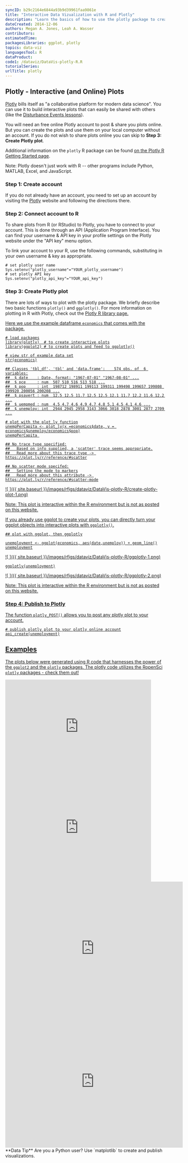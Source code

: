 ```yaml
---
syncID: b29c2164e6844a93b9d39961faa9861e
title: "Interactive Data Vizualization with R and Plotly"
description: "Learn the basics of how to use the plotly package to create interactive plots and use the Plotly API in R to share these plots."
dateCreated: 2014-12-06
authors: Megan A. Jones, Leah A. Wasser
contributors:
estimatedTime:
packagesLibraries: ggplot, plotly
topics: data-viz
languagesTool: R
dataProduct:
code1: /dataviz/DataVis-plotly-R.R
tutorialSeries:
urlTitle: plotly
---
```



## Plotly - Interactive (and Online) Plots

<a href="https://plot.ly/" target="_blank"> Plotly</a> 
bills itself as "a collaborative platform for modern data science". You can use
it to build  interactive plots that can easily be shared with others (like
the
<a href="{{ site.baseurl }}/teaching-modules/disturb-events-co13/detailed-lesson#drought" target="_blank"> Disturbance Events lessons</a>). 

You will need an free online Plotly account to post & share you plots online. But
you can create the plots and use them on your local computer without an account.
If you do not wish to share plots online you can skip to 
**Step 3: Create Plotly plot**. 

Additional information on the `plotly` R package can be found 
<a href="https://plot.ly/r/getting-started/" target="_blank"> on the Plotly R Getting Started page</a>.  

Note: Plotly doesn't just work with R -- other programs include Python, MATLAB,
Excel, and JavaScript. 

### Step 1: Create account
If you do not already have an account, you need to set up an account by visiting
the <a href="https://plot.ly/" target="_blank" >Plotly</a> website and following
the directions there.

### Step 2: Connect account to R 

To share plots from R (or RStudio) to Plotly, you have to connect to your 
account.  This is done through an API (Application Program Interface). You can
find your username & API key in your profile settings on the Plotly website 
under the "API key" menu option.  

To link your account to your R, use the following commands, substituting in your
own username & key as appropriate. 


    # set plotly user name
    Sys.setenv("plotly_username"="YOUR_plotly_username")
    # set plotly API key
    Sys.setenv("plotly_api_key"="YOUR_api_key")



### Step 3: Create Plotly plot
There are lots of ways to plot with the plotly package. We briefly describe two 
basic functions `plotly()` and `ggplotly()`. For more information on plotting in
R with Plotly, check out the 
<a href="https://plot.ly/r/" target="_blank"> Plotly R library page. 

Here we use the example dataframe `economics` that comes with the package. 


    # load packages
    library(plotly)  # to create interactive plots
    library(ggplot2) # to create plots and feed to ggplotly()
    
    # view str of example data set
    str(economics)

    ## Classes 'tbl_df', 'tbl' and 'data.frame':	574 obs. of  6 variables:
    ##  $ date    : Date, format: "1967-07-01" "1967-08-01" ...
    ##  $ pce     : num  507 510 516 513 518 ...
    ##  $ pop     : int  198712 198911 199113 199311 199498 199657 199808 199920 200056 200208 ...
    ##  $ psavert : num  12.5 12.5 11.7 12.5 12.5 12.1 11.7 12.2 11.6 12.2 ...
    ##  $ uempmed : num  4.5 4.7 4.6 4.9 4.7 4.8 5.1 4.5 4.1 4.6 ...
    ##  $ unemploy: int  2944 2945 2958 3143 3066 3018 2878 3001 2877 2709 ...

    # plot with the plot_ly function
    unempPerCapita <- plot_ly(x =economics$date, y = economics$unemploy/economics$pop)
    unempPerCapita 

    ## No trace type specified:
    ##   Based on info supplied, a 'scatter' trace seems appropriate.
    ##   Read more about this trace type -> https://plot.ly/r/reference/#scatter

    ## No scatter mode specifed:
    ##   Setting the mode to markers
    ##   Read more about this attribute -> https://plot.ly/r/reference/#scatter-mode

![ ]({{ site.baseurl }}/images/rfigs/dataviz/DataVis-plotly-R/create-plotly-plot-1.png)

Note: This plot is interactive within the R environment but is not as posted on
this website. 

If you already use ggplot to create your plots, you can directly turn your 
ggplot objects into interactive plots with `ggplotly()`. 


    ## plot with ggplot, then ggplotly
    
    unemployment <- ggplot(economics, aes(date,unemploy)) + geom_line()
    unemployment

![ ]({{ site.baseurl }}/images/rfigs/dataviz/DataVis-plotly-R/ggplotly-1.png)

    ggplotly(unemployment)


![ ]({{ site.baseurl }}/images/rfigs/dataviz/DataVis-plotly-R/ggplotly-2.png)


Note: This plot is interactive within the R environment but is not as posted on
this website. 

### Step 4: Publish to Plotly

The function `plotly_POST()` allows you to post any plotly plot to your account. 


    # publish plotly plot to your plotly online account
    api_create(unemployment)

## Examples

The plots below were generated using R code that harnesses the power of the
`ggplot2` and the `plotly` packages. The plotly code utilizes the <a href="http://ropensci.org/packages/" target="_blank">RopenSci `plotly` packages - check them out!</a>

<iframe width="460" height="293" frameborder="0" seamless="seamless" scrolling="no" src="https://plot.ly/~leahawasser/24.embed?width=460&height=293"></iframe>


<iframe width="460" height="345" frameborder="0" seamless="seamless" scrolling="no" src="https://plot.ly/~leahawasser/6.embed?width=460&height=345"></iframe>


<iframe width="560" height="420" frameborder="0" seamless="seamless" scrolling="no" src="https://plot.ly/~leahawasser/16.embed?width=800&height=600"></iframe>

<iframe width="560" height="420" frameborder="0" seamless="seamless" scrolling="no" src="https://plot.ly/~leahawasser/19.embed?width=800&height=600"></iframe>


<div id="ds-dataTip" markdown="1">
<i class="fa fa-star"></i>**Data Tip** Are you a Python user? Use `matplotlib` 
to create and publish visualizations.
</div>



